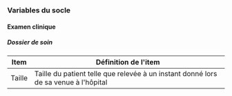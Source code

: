 ### Variables du socle

#### Examen clinique

##### Dossier de soin

| Item   | Définition de l'item                                                                |
|--------|-------------------------------------------------------------------------------------|
| Taille | Taille du patient telle que relevée à un instant donné lors de sa venue à l'hôpital |
